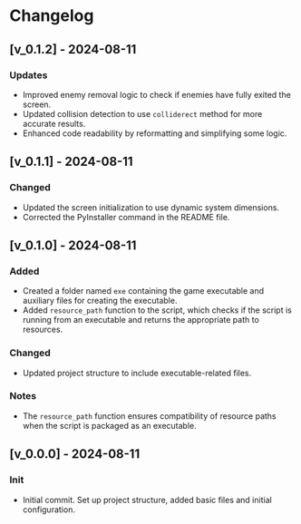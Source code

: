 # Changelog

## [v_0.1.2] - 2024-08-11
### Updates
- Improved enemy removal logic to check if enemies have fully exited the screen.
- Updated collision detection to use `colliderect` method for more accurate results.
- Enhanced code readability by reformatting and simplifying some logic.

## [v_0.1.1] - 2024-08-11
### Changed
- Updated the screen initialization to use dynamic system dimensions.
- Corrected the PyInstaller command in the README file.

## [v_0.1.0] - 2024-08-11
### Added
- Created a folder named `exe` containing the game executable and auxiliary files for creating the executable.
- Added `resource_path` function to the script, which checks if the script is running from an executable and returns the appropriate path to resources.

### Changed
- Updated project structure to include executable-related files.

### Notes
- The `resource_path` function ensures compatibility of resource paths when the script is packaged as an executable.

## [v_0.0.0] - 2024-08-11
### Init
- Initial commit. Set up project structure, added basic files and initial configuration.